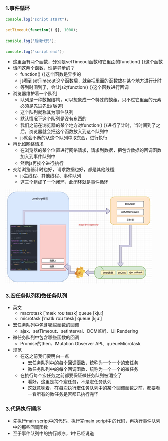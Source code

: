 ### 	1.事件循环

```js
console.log("script start");

setTimeout(function() {}, 1000);

console.log("后续代码");

console.log("script end");
```

- 这里面有两个函数，分别是setTimeout函数和它里面的function() {}这个函数
- 请问这两个函数，谁是异步的？
  - function() {}这个函数是异步的
  - js看到setTimeout这个函数后，就会把里面的函数放在某个地方进行计时
  - 等到时间到了，会让js对function() {}这个函数进行回调
- 浏览器维护着一个队列
  - 队列是一种数据结构，可以想象成一个特殊的数组，只不过它里面的元素必须是先进先出(隧道)
  - 这个队列就称其为事件队列
  - 默认情况下这个队列是没有东西的
  - 我们之前在浏览器的某个地方对function() {}进行了计时，当时间到了之后，浏览器就会把这个函数放入到这个队列中
  - js就会不断的从这个队列中取东西，进行执行
- 再比如网络请求
  - 在浏览器的某个位置进行网络请求，请求到数据，把包含数据的回调函数加入到事件队列中
  - 然后js再挨个进行执行
- 交给浏览器计时也好，请求数据也好，都是其他线程
  - js主线程、其他线程、事件队列
  - 这三个组成了一个闭环，此闭环就是事件循环

<img src="images/image-20220507081931071.png" alt="image-20220507081931071" style="zoom:50%;" />

### 3.宏任务队列和微任务队列

- 英文
  - macrotask [ˈmæk roʊ tæsk] queue [kjuː] 
  - microtask [ˈmaɪk roʊ tæsk] queue [kjuː] 
- 宏任务队列中包含哪些函数的回调
  - ajax、setTimeout、setInterval、DOM监听、UI Rendering
- 微任务队列中包含哪些函数的回调
  - Promise的then、Mutation Observer API、queueMicrotask
- 规范
  - 在这之前我们要明白一点
    - 宏任务队列中的每个回调函数，统称为一个一个的宏任务
    - 微任务队列中的每个回调函数，统称为一个一个的微任务
  - 在执行每个宏任务之前都要保证微任务队列被清空了
    - 看好，这里是每个宏任务，不是宏任务队列
    - 这就意味着，在每次执行宏任务队列中的某个回调函数之前，都要看一看所有的微任务是否都已执行完毕

### 3.代码执行顺序

- 先执行main script中的代码，执行完main script中的代码，再执行事件队列中的那些回调函数
- 至于事件队列中的执行顺序，1中已经说道

